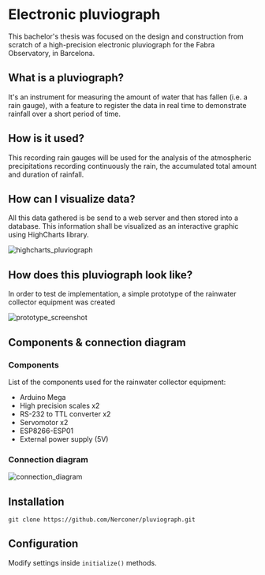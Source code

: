 # Electronic pluviograph
This bachelor's thesis was focused on the design and construction from scratch of a high-precision
electronic pluviograph for the Fabra Observatory, in Barcelona. 

What is a pluviograph?
----------------------

It's an instrument for measuring the amount of water that has fallen (i.e. a rain gauge), with a feature to register the data in real time to demonstrate rainfall over a short period of time.

How is it used?
---------------

This recording rain gauges will be used for the analysis of the atmospheric precipitations recording continuously the
rain, the accumulated total amount and duration of rainfall. 

How can I visualize data?
-------------------------

All this data gathered is be send to a web server and then stored into a database. This information shall be visualized
as an interactive graphic using HighCharts library.

![highcharts_pluviograph](http://i.imgur.com/xxHlHkf.png)

How does this pluviograph look like?
------------------------------------

In order to test de implementation, a simple prototype of the rainwater collector equipment was created

![prototype_screenshot](http://i.imgur.com/1aoP67O.png)

Components & connection diagram
-------------------------------

### Components

List of the components used for the rainwater collector equipment:
- Arduino Mega
- High precision scales x2
- RS-232 to TTL converter x2
- Servomotor x2
- ESP8266-ESP01
- External power supply (5V)

### Connection diagram

![connection_diagram](http://i.imgur.com/8O29Hsx.png)

Installation
------------

```
git clone https://github.com/Nerconer/pluviograph.git
```
Configuration
-------------

Modify settings inside `initialize()` methods.
